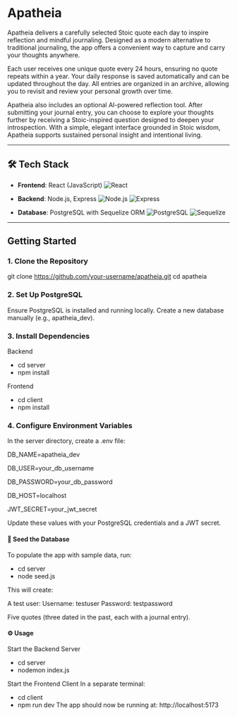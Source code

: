 # Apatheia

Apatheia delivers a carefully selected Stoic quote each day to inspire reflection and mindful journaling. Designed as a modern alternative to traditional journaling, the app offers a convenient way to capture and carry your thoughts anywhere.

Each user receives one unique quote every 24 hours, ensuring no quote repeats within a year. Your daily response is saved automatically and can be updated throughout the day. All entries are organized in an archive, allowing you to revisit and review your personal growth over time.

Apatheia also includes an optional AI-powered reflection tool. After submitting your journal entry, you can choose to explore your thoughts further by receiving a Stoic-inspired question designed to deepen your introspection. With a simple, elegant interface grounded in Stoic wisdom, Apatheia supports sustained personal insight and intentional living.

---

## 🛠️ Tech Stack

- **Frontend**: React (JavaScript) ![React](https://img.shields.io/badge/React-JavaScript-61DAFB?logo=react&logoColor=white&style=flat)

- **Backend**: Node.js, Express ![Node.js](https://img.shields.io/badge/Node.js-JavaScript-339933?logo=nodedotjs&logoColor=white&style=flat)
![Express](https://img.shields.io/badge/Express.js-Backend-000000?logo=express&logoColor=white&style=flat)

- **Database**: PostgreSQL with Sequelize ORM ![PostgreSQL](https://img.shields.io/badge/PostgreSQL-Database-336791?logo=postgresql&logoColor=white&style=flat)
![Sequelize](https://img.shields.io/badge/Sequelize-ORM-52B0E7?logo=sequelize&logoColor=white&style=flat)


---

## Getting Started

### 1. Clone the Repository
git clone https://github.com/your-username/apatheia.git
cd apatheia

### 2. Set Up PostgreSQL
Ensure PostgreSQL is installed and running locally.
Create a new database manually (e.g., apatheia_dev).

### 3. Install Dependencies
Backend
- cd server
- npm install

Frontend
- cd client
- npm install

### 4. Configure Environment Variables
In the server directory, create a .env file:

DB_NAME=apatheia_dev

DB_USER=your_db_username

DB_PASSWORD=your_db_password

DB_HOST=localhost

JWT_SECRET=your_jwt_secret

Update these values with your PostgreSQL credentials and a JWT secret.


#### 🌱 Seed the Database
To populate the app with sample data, run:
- cd server
- node seed.js

This will create:

A test user:
Username: testuser
Password: testpassword

Five quotes (three dated in the past, each with a journal entry).

#### ⚙️ Usage
Start the Backend Server
- cd server
- nodemon index.js
  
Start the Frontend Client
In a separate terminal:
- cd client
- npm run dev
The app should now be running at:
http://localhost:5173

